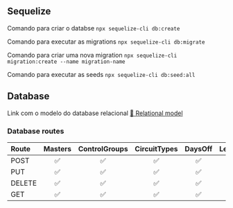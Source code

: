 
## Sequelize
Comando para criar o databse
``npx sequelize-cli db:create``

Comando para executar as migrations
``npx sequelize-cli db:migrate``

Comando para criar uma nova migration
``npx sequelize-cli migration:create --name migration-name``

Comando para executar as seeds
``npx sequelize-cli db:seed:all``

## Database
Link com o modelo do database relacional 
<a href="https://app.dbdesigner.net/designer/schema/0-untitled-290116bb-96a8-4bdb-8230-b2a481e95a19">🔗 Relational model</a>

### Database routes

 Route | Masters | ControlGroups | CircuitTypes | DaysOff   | LevelAccess | Circuits | Users |
 :---  | :-----: | :-----------: | :----------: | :-----:   |   :-----:   |  :-----: |:-----:|
POST   |    ✅   |       ✅      |      ✅      |    ✅    |      ✅    |    ✅   |  ✅   |
PUT    |    ✅   |       ✅      |      ✅      |    ✅    |      ✅    |    ✅   |  ✅   |
DELETE |    ✅   |       ✅      |      ✅      |    ✅    |      ✅    |    ✅   |  ✅   |
GET    |    ✅   |       ✅      |      ✅      |    ✅    |      ✅    |    ✅   |  ✅   |